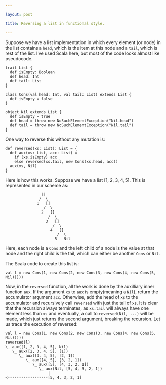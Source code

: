 ```yaml
---

layout: post

title: Reversing a list in functional style.

---
```


Suppose we have a list implementation in which every element (or node) in the
list contains a ``head``, which is the item at this node and a ``tail``, which is
rest of the list. I've used Scala here, but most of the code looks almost like
pseudocode.

    trait List {
      def isEmpty: Boolean
      def head: Int
      def tail: List
    }

    class Cons(val head: Int, val tail: List) extends List {
      def isEmpty = false
    }

    object Nil extends List {
      def isEmpty = true
      def head = throw new NoSuchElementException("Nil.head")
      def tail = throw new NoSuchElementException("Nil.tail")
    }

One way to reverse this without any mutation is:

    def reversed(xs: List): List = {
      def aux(xs: List, acc: List) =
        if (xs.isEmpty) acc
        else reversed(xs.tail, new Cons(xs.head, acc))
      aux(xs, Nil)
    }

Here is how this works. Suppose we have a list [1, 2, 3, 4, 5]. This is
represented in our scheme as:

                    []
                   /  \ 
                  1   []
                     /  \
                    2   []
                       /  \
                      3   []
                         /  \
                        4   []
                           /  \
                          5   Nil

Here, each node is a ``Cons`` and the left child of a node is the value at that
node and the right child is the tail, which can either be another ``Cons`` or
``Nil``.

The Scala code to create this list is:

    val l = new Cons(1, new Cons(2, new Cons(3, new Cons(4, new Cons(5, Nil)))))

Now, in the ``reversed`` function, all the work is done by the auxilliary inner
function ``aux``. If the argument ``xs`` to ``aux`` is empty(meaning a ``Nil``),
return the accumulator argument ``acc``. Otherwise, add the head of ``xs`` to
the accumulator and recursively call ``reversed`` with just the tail of ``xs``.
It is clear that the recursion always terminates, as ``xs.tail`` will always have
one element less than ``xs`` and eventually, a call to ``reversed(Nil, ...)`` will
be made, which just returns the second argument, breaking the recursion. Let
us trace the execution of reversed:

    val l = new Cons(1, new Cons(2, new Cons(3, new Cons(4, new Cons(5, Nil)))))
    reversed(l)
    \_ aux([1, 2, 3, 4, 5], Nil)
       \_ aux([2, 3, 4, 5], [1])
          \_ aux([3, 4, 5], [2, 1])
             \_ aux([4, 5], [3, 2, 1])
                \_ aux([5], [4, 3, 2, 1])
                   \_ aux(Nil, [5, 4, 3, 2, 1])
                       |
    <------------------[5, 4, 3, 2, 1]


